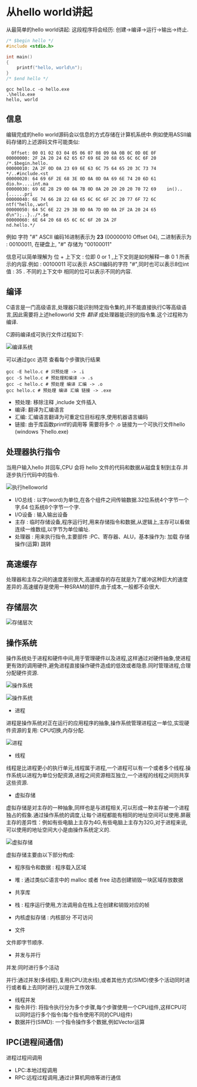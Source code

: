 # 从hello world讲起

从最简单的hello world讲起: 这段程序将会经历: 创建->编译->运行->输出->终止.

```c
/* $begin hello */
#include <stdio.h>

int main()
{
    printf("hello, world\n");
}
/* $end hello */
```

```shell
gcc hello.c -o hello.exe
.\hello.exe
hello, world
```

## 信息

编辑完成的hello world源码会以信息的方式存储在计算机系统中.例如使用ASSII编码存储的上述源码文件可能类似:

```shell
  Offset: 00 01 02 03 04 05 06 07 08 09 0A 0B 0C 0D 0E 0F
00000000: 2F 2A 20 24 62 65 67 69 6E 20 68 65 6C 6C 6F 20    /*.$begin.hello.
00000010: 2A 2F 0D 0A 23 69 6E 63 6C 75 64 65 20 3C 73 74    */..#include.<st
00000020: 64 69 6F 2E 68 3E 0D 0A 0D 0A 69 6E 74 20 6D 61    dio.h>....int.ma
00000030: 69 6E 28 29 0D 0A 7B 0D 0A 20 20 20 20 70 72 69    in()..{......pri
00000040: 6E 74 66 28 22 68 65 6C 6C 6F 2C 20 77 6F 72 6C    ntf("hello,.worl
00000050: 64 5C 6E 22 29 3B 0D 0A 7D 0D 0A 2F 2A 20 24 65    d\n");..}../*.$e
00000060: 6E 64 20 68 65 6C 6C 6F 20 2A 2F                   nd.hello.*/
```

例如 字符 "#" ASCII 编码16进制表示为 __23__ (00000010 Offset 04), 二进制表示为 : 00100011, 在硬盘上, "#" 存储为 "00100011"

信息可以简单理解为 位 + 上下文 : 位即 0 or 1 ,上下文则是如何解释一串 0 1 所表示的内容.例如 : 00100011 可以表示 ASCII编码的字符 "#",同时也可以表示8位int值 : 35 . 不同的上下文中 相同的位可以表示不同的内容.

## 编译

C语言是一门高级语言,处理器只能识别特定指令集的,并不能直接执行C等高级语言,因此需要将上述helloworld 文件 *翻译* 成处理器能识别的指令集.这个过程称为编译.

C源码编译成可执行文件过程如下:

![编译系统](./img/1.0.1.png)

可以通过gcc 选项 查看每个步骤执行结果

```shell
gcc -E hello.c # 只预处理 -> .i
gcc -S hello.c # 预处理和编译 -> .s
gcc -c hello.c # 预处理 编译 汇编 -> .o
gcc hello.c # 预处理 编译 汇编 链接 -> .exe
```

* 预处理: 移除注释 ,include 文件插入
* 编译: 翻译为汇编语言
* 汇编: 汇编语言翻译为可重定位目标程序,使用机器语言编码
* 链接: 由于库函数printf的调用等 需要将多个 .o 链接为一个可执行文件hello (windows 下hello.exe)

## 处理器执行指令

当用户输入hello 并回车,CPU 会将 hello 文件的代码和数据从磁盘复制到主存.并逐步执行代码中的指令.

![执行helloworld](./img/1.0.2.png)

* I/O总线 : 以字(word)为单位,在各个组件之间传输数据.32位系统4个字节一个字,64 位系统8个字节一个字.
* I/O设备 : 输入输出设备
* 主存 : 临时存储设备,程序运行时,用来存储指令和数据,从逻辑上,主存可以看做连续一维数组,以字节为单位编址.
* 处理器 : 用来执行指令,主要部件 :PC、寄存器、ALU，基本操作为: 加载 存储 操作(运算) 跳转

## 高速缓存

处理器和主存之间的速度差别很大,高速缓存的存在就是为了缓冲这种巨大的速度差异的.高速缓存是使用一种SRAM的部件,由于成本,一般都不会很大.

## 存储层次

![存储层次](./img/1.0.3.png)

## 操作系统

操作系统处于进程和硬件中间,用于管理硬件以及进程,这样通过对硬件抽象,使进程更有效的调用硬件,避免进程直接操作硬件造成的低效或者隐患.同时管理进程,合理分配硬件资源.

![操作系统](./img/1.0.4.png)

![操作系统](./img/1.0.5.png)

* 进程

进程是操作系统对正在运行的应用程序的抽象,操作系统管理进程这一单位,实现硬件资源的复用: CPU切换,内存分配.

![进程](./img/1.0.6.png)

* 线程

线程是比进程更小的执行单元,线程属于进程,一个进程可以有一个或者多个线程.操作系统以进程为单位分配资源,进程之间资源相互独立,一个进程的线程之间则共享这些资源.

* 虚拟存储

虚拟存储是对主存的一种抽象,同样也是与进程相关,可以形成一种主存被一个进程独占的假象.通过操作系统的调度,让每个进程都能有相同的地址空间可以使用.屏蔽主存的差异性：例如有些电脑上主存为4G,有些电脑上主存为32G,对于进程来说,可以使用的地址空间大小是由操作系统定义的.

![虚拟存储](./img/1.0.7.png)

虚拟存储主要由以下部分构成:

* 程序指令和数据 : 程序载入区域
* 堆 : 通过类似C语言中的 malloc 或者 free 动态创建销毁一块区域存放数据
* 共享库
* 栈 : 程序运行使用,方法调用会在栈上在创建和销毁对应的帧
* 内核虚拟存储 : 内核部分 不可访问

* 文件

文件即字节顺序.

* 并发与并行

并发:同时进行多个活动

并行:通过并发(多线程),复用(CPU流水线),或者其他方式(SIMD)使多个活动同时进行或者看上去同时进行,以提升工作效率.

* 线程并发
* 指令并行: 将指令执行分为多个步骤,每个步骤使用一个CPU组件,这样CPU可以同时运行多个指令(每个指令使用不同的CPU组件)
* 数据并行(SIMD): 一个指令操作多个数据,例如Vector运算

## IPC(进程间通信)

进程过程间调用

* LPC:本地过程调用
* RPC:远程过程调用,通过计算机网络等进行通信